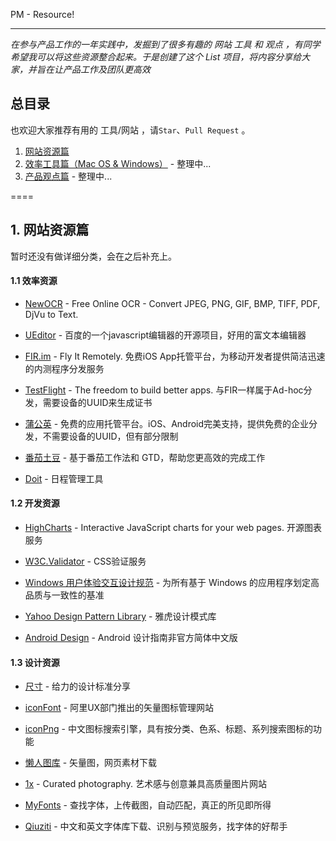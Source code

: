 PM - Resource!

----

*在参与产品工作的一年实践中，发掘到了很多有趣的 网站 工具 和 观点 ，有同学希望我可以将这些资源整合起来。于是创建了这个 List 项目，将内容分享给大家，并旨在让产品工作及团队更高效*

## 总目录

也欢迎大家推荐有用的 工具/网站 ，请`Star`、`Pull Request` 。

1. [网站资源篇]()
2. [效率工具篇（Mac OS & Windows）]() - 整理中...
3. [产品观点篇]() - 整理中...

====

## 1. 网站资源篇 

暂时还没有做详细分类，会在之后补充上。

#### 1.1 效率资源

+   [NewOCR](http://www.newocr.com/) - Free Online OCR - Convert JPEG, PNG, GIF, BMP, TIFF, PDF, DjVu to Text.

+   [UEditor](http://ueditor.baidu.com/website/onlinedemo.html) - 百度的一个javascript编辑器的开源项目，好用的富文本编辑器

+   [FIR.im](http://fir.im/) - Fly It Remotely. 免费iOS App托管平台，为移动开发者提供简洁迅速的内测程序分发服务

+   [TestFlight](http://testflightapp.com/) - The freedom to build better apps. 与FIR一样属于Ad-hoc分发，需要设备的UUID来生成证书

+   [蒲公英](http://www.pgyer.com/) - 免费的应用托管平台。iOS、Android完美支持，提供免费的企业分发，不需要设备的UUID，但有部分限制


+   [番茄土豆](https://pomotodo.com/) - 基于番茄工作法和 GTD，帮助您更高效的完成工作

+   [Doit](http://doitim.com/cn/) - 日程管理工具

#### 1.2 开发资源

+   [HighCharts](http://www.highcharts.com/) - Interactive JavaScript charts for your web pages. 开源图表服务

+   [W3C.Validator](http://validator.w3.org/) - CSS验证服务

+   [Windows 用户体验交互设计规范](http://www.uxguide.net/wiki/windows:Home) - 为所有基于 Windows 的应用程序划定高品质与一致性的基准

+   [Yahoo Design Pattern Library](https://developer.yahoo.com/ypatterns/social/people/reputation/index.html) - 雅虎设计模式库

+   [Android Design](http://www.apkbus.com/design/index.html) - Android 设计指南非官方简体中文版

#### 1.3 设计资源

+   [尺寸](http://chicun.in/) - 给力的设计标准分享

+   [iconFont](http://www.iconfont.cn) - 阿里UX部门推出的矢量图标管理网站

+   [iconPng](http://www.iconpng.com/) - 中文图标搜索引擎，具有按分类、色系、标题、系列搜索图标的功能

+   [懒人图库](http://www.lanrentuku.com/) - 矢量图，网页素材下载

+   [1x](http://1x.com/) - Curated photography. 艺术感与创意兼具高质量图片网站

+   [MyFonts](http://www.myfonts.com/WhatTheFont/) - 查找字体，上传截图，自动匹配，真正的所见即所得

+   [Qiuziti](http://www.qiuziti.com/) - 中文和英文字体库下载、识别与预览服务，找字体的好帮手


